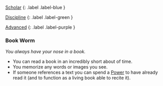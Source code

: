 
[Scholar](Game/Character-Development#Scholar)
{: .label .label-blue }

[Discipline](Game/Character-Development#Discipline)
{: .label .label-green }

[Advanced](Game/Character-Development#Advanced)
{: .label .label-purple }
### Book Worm
*You always have your nose in a book.*
* You can read a book in an incredibly short about of time.
* You memorize any words or images you see.
* If someone references a text you can spend a [Power](Game/Core/Blocks/Power) to have already read it (and to function as a living book able to recite it).
